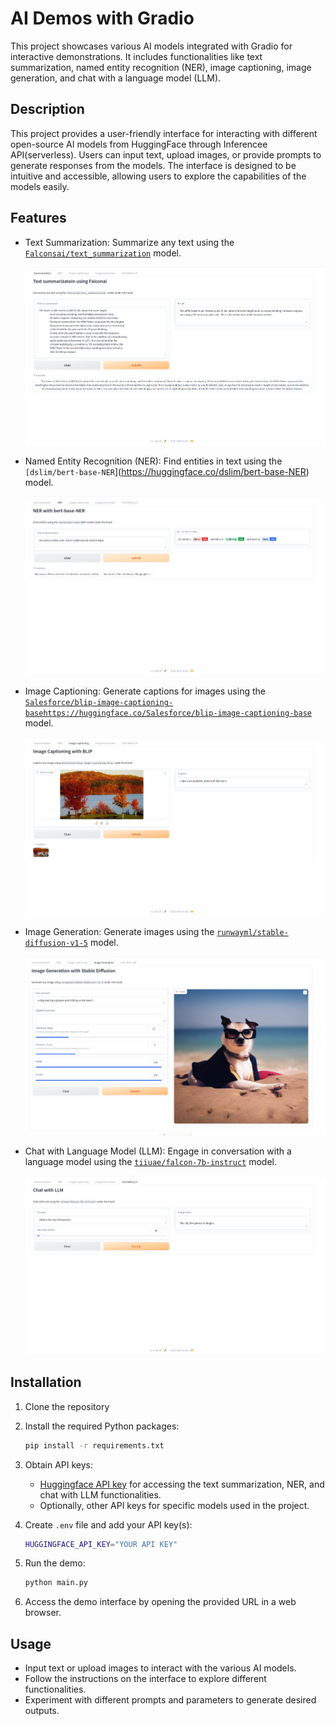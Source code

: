 # AI Demos with Gradio

This project showcases various AI models integrated with Gradio for interactive demonstrations. It includes functionalities like text summarization, named entity recognition (NER), image captioning, image generation, and chat with a language model (LLM).

## Description

This project provides a user-friendly interface for interacting with different open-source AI models from HuggingFace through Inferencee API(serverless). Users can input text, upload images, or provide prompts to generate responses from the models. The interface is designed to be intuitive and accessible, allowing users to explore the capabilities of the models easily.

## Features

- Text Summarization: Summarize any text using the [`Falconsai/text_summarization`](https://huggingface.co/Falconsai/text_summarization) model.

    ![Text Summarization](asset/summarization.png)
- Named Entity Recognition (NER): Find entities in text using the `[dslim/bert-base-NER`](https://huggingface.co/dslim/bert-base-NER) model.

    ![NER](asset/ner.png)
- Image Captioning: Generate captions for images using the [`Salesforce/blip-image-captioning-basehttps://huggingface.co/Salesforce/blip-image-captioning-base`]() model.

    ![Image Captioning](asset/image_captioning.png)
- Image Generation: Generate images using the [`runwayml/stable-diffusion-v1-5`](https://huggingface.co/runwayml/stable-diffusion-v1-5) model.

    ![Image  Generation](asset/image_generation.png)
- Chat with Language Model (LLM): Engage in conversation with a language model using the [`tiiuae/falcon-7b-instruct`](https://huggingface.co/tiiuae/falcon-7b-instruct) model.

    ![Chat LLM](asset/chat_llm.png)

## Installation

1. Clone the repository

2. Install the required Python packages:
    ```bash
    pip install -r requirements.txt
    ```

3. Obtain API keys:
    - [Huggingface API key](https://huggingface.co/settings/tokens) for accessing the text summarization, NER, and chat with LLM functionalities.
    - Optionally, other API keys for specific models used in the project.

4. Create `.env` file and  add your API key(s):
   ```bash
   HUGGINGFACE_API_KEY="YOUR API KEY"
   ```

5. Run the demo:
    ```bash
    python main.py
    ```
6. Access the demo interface by opening the provided URL in a web browser.


## Usage

- Input text or upload images to interact with the various AI models.
- Follow the instructions on the interface to explore different functionalities.
- Experiment with different prompts and parameters to generate desired outputs.

